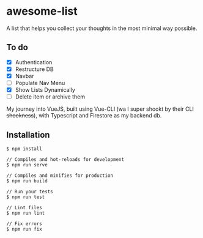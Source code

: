# awesome-list

A list that helps you collect your thoughts in the most minimal way possible.

## To do
- [x] Authentication
- [x] Restructure DB
- [x] Navbar
- [ ] Populate Nav Menu
- [x] Show Lists Dynamically
- [ ] Delete item or archive them

My journey into VueJS, built using Vue-CLI (wa I super shookt by their CLI ~~shookness~~), with Typescript and Firestore as my backend db. 

## Installation 
```
$ npm install

// Compiles and hot-reloads for development
$ npm run serve

// Compiles and minifies for production
$ npm run build

// Run your tests
$ npm run test

// Lint files
$ npm run lint

// Fix errors
$ npm run fix
```